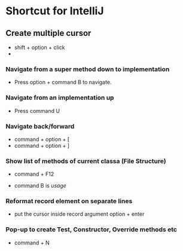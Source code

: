 # Shortcut for IntelliJ

## Create multiple cursor
- shift + option + click
- 

### Navigate from a super method down to implementation
- Press option + command B to navigate.


### Navigate from an implementation up 
- Press command U

### Navigate back/forward
- command + option + [
- command + option + ]

### Show list of methods of current classa (File Structure)
- command + F12

- command B is *usage*
 

### Reformat record element on separate lines
- put the cursor inside record argument option + enter

### Pop-up to create Test, Constructor, Override methods etc
- command + N
